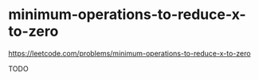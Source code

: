 # minimum-operations-to-reduce-x-to-zero

https://leetcode.com/problems/minimum-operations-to-reduce-x-to-zero

TODO 
